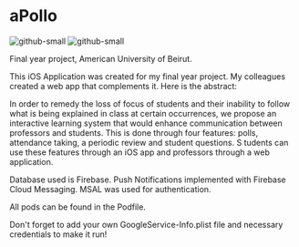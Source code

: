 # aPollo

![github-small](https://user-images.githubusercontent.com/29184558/95690330-98158a00-0c1f-11eb-845f-d924eff2fb97.png)
![github-small](https://user-images.githubusercontent.com/29184558/95690337-a4014c00-0c1f-11eb-9277-e9d3744c5384.png)

Final year project, American University of Beirut.

This iOS Application was created for my final year project. My colleagues created a web app that complements it.
Here is the abstract:

In order to remedy the loss of focus of students and their inability to follow what is being explained in class at certain occurrences, we propose an interactive learning system that would enhance communication between professors and students. 
This is done through four features: polls, attendance taking, a periodic review and student questions. S
tudents can use these features through an iOS app and professors through a web application.


Database used is Firebase. Push Notifications implemented with Firebase Cloud Messaging.
MSAL was used for authentication.

All pods can be found in the Podfile.

Don't forget to add your own GoogleService-Info.plist file and necessary credentials to make it run!
